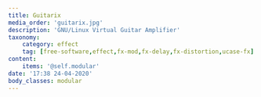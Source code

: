 ```yaml
---
title: Guitarix
media_order: 'guitarix.jpg'
description: 'GNU/Linux Virtual Guitar Amplifier'
taxonomy:
    category: effect
    tag: [free-software,effect,fx-mod,fx-delay,fx-distortion,ucase-fx]
content:
    items: '@self.modular'
date: '17:38 24-04-2020'
body_classes: modular
---
```


